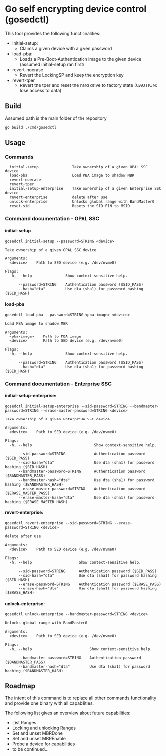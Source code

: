 # Go self encrypting device control (gosedctl)

This tool provides the following functionalities:
- initial-setup:
    - Claims a given device with a given password
- load-pba:
    - Loads a Pre-Boot-Authentication image to the given device (assumed initial-setup ran first)
- revert-noerase
  - Revert the LockingSP and keep the encryption key
- revert-tper
  - Revert the tper and reset the hard drive to factory state (CAUTION: lose access to data)

## Build
Assumed path is the main folder of the repository
```
go build ./cmd/gosedctl
```

## Usage

### Commands

```
  initial-setup               Take ownership of a given OPAL SSC device
  load-pba                    Load PBA image to shadow MBR
  revert-noerase
  revert-tper
  initial-setup-enterprise    Take ownership of a given Enterprise SSC device
  revert-enterprise           delete after use
  unlock-enterprise           Unlocks global range with BandMaster0
  reset-sid                   Resets the SID PIN to MSID
```

### Command documentation - OPAL SSC
#### initial-setup
```
gosedctl initial-setup --password=STRING <device>

Take ownership of a given OPAL SSC device

Arguments:
  <device>    Path to SED device (e.g. /dev/nvme0)

Flags:
  -h, --help               Show context-sensitive help.

      --password=STRING    Authentication password ($SID_PASS)
      --hash="dta"         Use dta (sha1) for password hashing ($SID_HASH)
```
#### load-pba
```
gosedctl load-pba --password=STRING <pba-image> <device>

Load PBA image to shadow MBR

Arguments:
  <pba-image>    Path to PBA image
  <device>       Path to SED device (e.g. /dev/nvme0)

Flags:
  -h, --help               Show context-sensitive help.

      --password=STRING    Authentication password ($SID_PASS)
      --hash="dta"         Use dta (sha1) for password hashing ($SID_HASH)
```

### Command documentation - Enterprise SSC
#### initial-setup-enterprise:
```
gosedctl initial-setup-enterprise --sid-password=STRING --bandmaster-password=STRING --erase-master-password=STRING <device>

Take ownership of a given Enterprise SSC device

Arguments:
  <device>    Path to SED device (e.g. /dev/nvme0)

Flags:
  -h, --help                            Show context-sensitive help.

      --sid-password=STRING             Authentication password ($SID_PASS)
      --sid-hash="dta"                  Use dta (sha1) for password hashing ($SID_HASH)
      --bandmaster-password=STRING      Authentication password ($BANDMASTER_PASS)
      --bandmaster-hash="dta"           Use dta (sha1) for password hashing ($BANDMASTER_HASH)
      --erase-master-password=STRING    Authentication password ($ERASE_MASTER_PASS)
      --erase-master-hash="dta"         Use dta (sha1) for password hashing ($ERASE_MASTER_HASH)
```

#### revert-enterprise:
```
gosedctl revert-enterprise --sid-password=STRING --erase-password=STRING <device>

delete after use

Arguments:
  <device>    Path to SED device (e.g. /dev/nvme0)

Flags:
  -h, --help                     Show context-sensitive help.

      --sid-password=STRING      Authentication password ($SID_PASS)
      --sid-hash="dta"           Use dta (sha1) for password hashing ($SID_HASH)
      --erase-password=STRING    Authentication password ($ERASE_PASS)
      --erase-hash="dta"         Use dta (sha1) for password hashing ($ERASE_HASH)
```

#### unlock-enterprise:
```
gosedctl unlock-enterprise --bandmaster-password=STRING <device>

Unlocks global range with BandMaster0

Arguments:
  <device>    Path to SED device (e.g. /dev/nvme0)

Flags:
  -h, --help                          Show context-sensitive help.

      --bandmaster-password=STRING    Authentication password ($BANDMASTER_PASS)
      --bandmaster-hash="dta"         Use dta (sha1) for password hashing ($BANDMASTER_HASH)
```

## Roadmap
The intent of this command is to replace all other commands functionality and provide one binary with all capabilities.

The following list gives an overview about future capabilities:
- List Ranges
- Locking and unlocking Ranges
- Set and unset MBRDone
- Set and unset MBREnable
- Probe a device for capabilities
- to be continued...